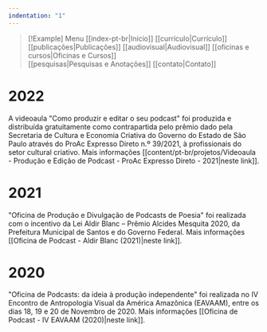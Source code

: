 ```yaml
---
indentation: "1"
---
```

> [!Example] Menu
> [[index-pt-br|Início]] [[currículo|Currículo]]  [[publicações|Publicações]] [[audiovisual|Audiovisual]] [[oficinas e cursos|Oficinas e Cursos]]  
> [[pesquisas|Pesquisas e Anotações]] [[contato|Contato]]

# 2022

A videoaula "Como produzir e editar o seu podcast" foi produzida e distribuída gratuitamente como contrapartida pelo prêmio dado pela Secretaria de Cultura e Economia Criativa do Governo do Estado de São Paulo através do ProAc Expresso Direto n.º 39/2021, à profissionais do setor cultural criativo. Mais informações [[content/pt-br/projetos/Videoaula - Produção e Edição de Podcast - ProAc Expresso Direto - 2021|neste link]].

# 2021

"Oficina de Produção e Divulgação de Podcasts de Poesia" foi realizada com o incentivo da Lei Aldir Blanc – Prêmio Alcides Mesquita 2020, da Prefeitura Municipal de Santos e do Governo Federal. Mais informações [[Oficina de Podcast - Aldir Blanc (2021)|neste link]].

# 2020

"Oficina de Podcasts: da ideia à produção independente" foi realizada no IV Encontro de Antropologia Visual da América Amazônica (EAVAAM), entre os dias 18, 19 e 20 de Novembro de 2020. Mais informações [[Oficina de Podcast - IV EAVAAM (2020)|neste link]]. 


